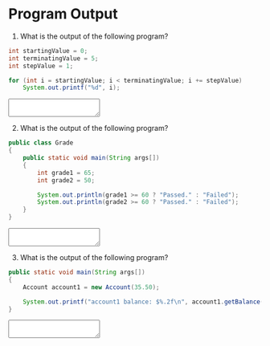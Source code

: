 <!-- this worksheet covers chapters 3, 4, 5 of Deitel -->
# Program Output

1. What is the output of the following program?
   
~~~ java
int startingValue = 0;
int terminatingValue = 5;
int stepValue = 1;

for (int i = startingValue; i < terminatingValue; i += stepValue)
    System.out.printf("%d", i);
~~~
   <textarea name="output-01"></textarea>
2. What is the output of the following program?
   
~~~ java
public class Grade
{
    public static void main(String args[])
    {
        int grade1 = 65;
        int grade2 = 50;

        System.out.println(grade1 >= 60 ? "Passed." : "Failed");
        System.out.println(grade2 >= 60 ? "Passed." : "Failed");
    }
}
~~~
   <textarea name="output-01"></textarea>
3. What is the output of the following program?
   
~~~ java
public static void main(String args[])
{
    Account account1 = new Account(35.50);

    System.out.printf("account1 balance: $%.2f\n", account1.getBalance());
}
~~~
   <textarea name="output-01"></textarea>
